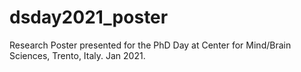 # dsday2021_poster
Research Poster presented for the PhD Day at Center for Mind/Brain Sciences, Trento, Italy. Jan 2021.
